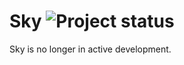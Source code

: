 # Sky ![Project status](http://img.shields.io/status/closed.png?color=red)

Sky is no longer in active development.
